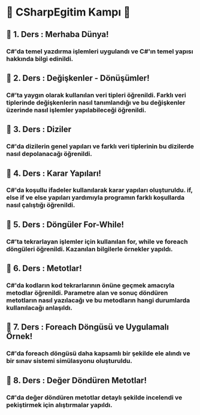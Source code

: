 # :dizzy: CSharpEgitim Kampı :100:

## :love_letter: 1. Ders : Merhaba Dünya! 
### C#'da temel yazdırma işlemleri uygulandı ve C#'ın temel yapısı hakkında bilgi edinildi.

## :love_letter: 2. Ders : Değişkenler - Dönüşümler!
### C#’ta yaygın olarak kullanılan veri tipleri öğrenildi. Farklı veri tiplerinde değişkenlerin nasıl tanımlandığı ve bu değişkenler üzerinde nasıl işlemler yapılabileceği öğrenildi.

## :love_letter: 3. Ders : Diziler
### C#'da dizilerin genel yapıları ve farklı veri tiplerinin bu dizilerde nasıl depolanacağı öğrenildi.

## :love_letter: 4. Ders : Karar Yapıları!
### C#'da koşullu ifadeler kullanılarak karar yapıları oluşturuldu. if, else if ve else yapıları yardımıyla programın farklı koşullarda nasıl çalıştığı öğrenildi.

## :love_letter: 5. Ders : Döngüler For-While!
### C#’ta tekrarlayan işlemler için kullanılan for, while ve foreach döngüleri öğrenildi. Kazanılan bilgilerle örnekler yapıldı.

## :love_letter: 6. Ders : Metotlar!
### C#'da kodların kod tekrarlarının önüne geçmek amacıyla metodlar öğrenildi. Parametre alan ve sonuç döndüren metotların nasıl yazılacağı ve bu metodların hangi durumlarda kullanılacağı anlaşıldı.

## :love_letter: 7. Ders : Foreach Döngüsü ve Uygulamalı Örnek!
### C#'da foreach döngüsü daha kapsamlı bir şekilde ele alındı ve bir sınav sistemi simülasyonu oluşturuldu.

## :love_letter: 8. Ders : Değer Döndüren Metotlar!
### C#'da değer döndüren metotlar detaylı şekilde incelendi ve pekiştirmek için alıştırmalar yapıldı.
